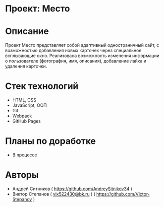 # Проект: Место
# Описание
Проект Место представляет собой адаптивный одностраничный сайт, с возможностью добавления новых карточек через специальное всплывающие окно. Реализована возможность изменения информации о пользователе (фотография, имя, описания), добавление лайка и удаления карточки.
# Стек технологий
* HTML, CSS
* JavaScript, ООП
* Git
* Webpack
* GitHub Pages
# Планы по доработке
* В процессе
# Авторы
* Андрей Ситников ( https://github.com/AndreySitnikov34 )
* Виктор Степанов ( vix522430@bk.ru ) ( https://github.com/Victor-Stepanov )
